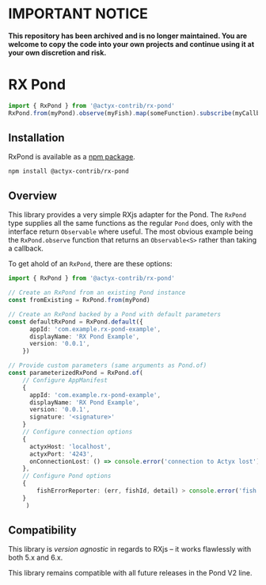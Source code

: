 # IMPORTANT NOTICE

**This repository has been archived and is no longer maintained. You are welcome to copy the code into your own projects and continue using it at your own discretion and risk.**

# RX Pond

```typescript
import { RxPond } from '@actyx-contrib/rx-pond'
RxPond.from(myPond).observe(myFish).map(someFunction).subscribe(myCallback)`
```

## Installation

RxPond is available as a [npm package](https://www.npmjs.com/package/@actyx-contrib/rx-pond).

```shell
npm install @actyx-contrib/rx-pond
```

## Overview

This library provides a very simple RXjs adapter for the Pond. The `RxPond` type supplies all the
same functions as the regular `Pond` does, only with the interface return `Observable` where
useful. The most obvious example being the `RxPond.observe` function that returns an `Observable<S>`
rather than taking a callback.

To get ahold of an `RxPond`, there are these options:

```typescript
import { RxPond } from '@actyx-contrib/rx-pond'

// Create an RxPond from an existing Pond instance
const fromExisting = RxPond.from(myPond)

// Create an RxPond backed by a Pond with default parameters
const defaultRxPond = RxPond.default({
      appId: 'com.example.rx-pond-example',
      displayName: 'RX Pond Example',
      version: '0.0.1',
    })

// Provide custom parameters (same arguments as Pond.of)
const parameterizedRxPond = RxPond.of(
    // Configure AppManifest
    {
      appId: 'com.example.rx-pond-example',
      displayName: 'RX Pond Example',
      version: '0.0.1',
      signature: '<signature>'
    }
    // Configure connection options 
    { 
      actyxHost: 'localhost',
      actyxPort: '4243',
      onConnectionLost: () => console.error('connection to Actyx lost')    
    },
    // Configure Pond options
    {
        fishErrorReporter: (err, fishId, detail) > console.error('fish error', err, fishId, detail)
    }
     )
```

## Compatibility

This library is _version agnostic_ in regards to RXjs – it works flawlessly with both 5.x and 6.x.

This library remains compatible with all future releases in the Pond V2 line.
